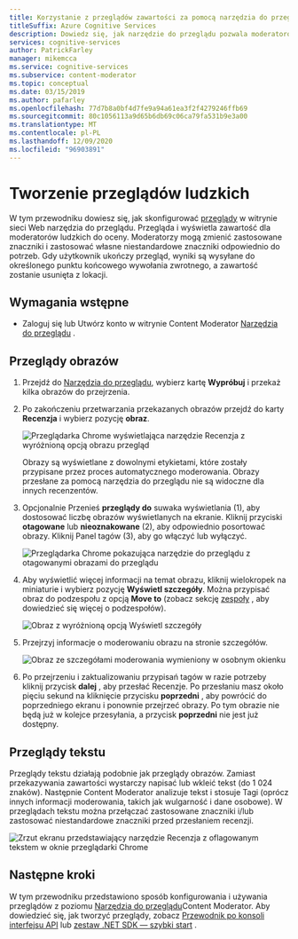 ```yaml
---
title: Korzystanie z przeglądów zawartości za pomocą narzędzia do przeglądu — Content Moderator
titleSuffix: Azure Cognitive Services
description: Dowiedz się, jak narzędzie do przeglądu pozwala moderatorom ludzkim przeglądać obrazy w portalu internetowym.
services: cognitive-services
author: PatrickFarley
manager: mikemcca
ms.service: cognitive-services
ms.subservice: content-moderator
ms.topic: conceptual
ms.date: 03/15/2019
ms.author: pafarley
ms.openlocfilehash: 77d7b8a0bf4d7fe9a94a61ea3f2f4279246ffb69
ms.sourcegitcommit: 80c1056113a9d65b6db69c06ca79fa531b9e3a00
ms.translationtype: MT
ms.contentlocale: pl-PL
ms.lasthandoff: 12/09/2020
ms.locfileid: "96903891"
---
```

# <a name="create-human-reviews"></a>Tworzenie przeglądów ludzkich

W tym przewodniku dowiesz się, jak skonfigurować [przeglądy](../review-api.md#reviews) w witrynie sieci Web narzędzia do przeglądu. Przegląda i wyświetla zawartość dla moderatorów ludzkich do oceny. Moderatorzy mogą zmienić zastosowane znaczniki i zastosować własne niestandardowe znaczniki odpowiednio do potrzeb. Gdy użytkownik ukończy przegląd, wyniki są wysyłane do określonego punktu końcowego wywołania zwrotnego, a zawartość zostanie usunięta z lokacji.

## <a name="prerequisites"></a>Wymagania wstępne

- Zaloguj się lub Utwórz konto w witrynie Content Moderator [Narzędzia do przeglądu](https://contentmoderator.cognitive.microsoft.com/) .

## <a name="image-reviews"></a>Przeglądy obrazów

1. Przejdź do [Narzędzia do przeglądu](https://contentmoderator.cognitive.microsoft.com/), wybierz kartę **Wypróbuj** i przekaż kilka obrazów do przejrzenia.
1. Po zakończeniu przetwarzania przekazanych obrazów przejdź do karty **Recenzja** i wybierz pozycję **obraz**.

    ![Przeglądarka Chrome wyświetlająca narzędzie Recenzja z wyróżnioną opcją obrazu przegląd](images/review-images-1.png)

    Obrazy są wyświetlane z dowolnymi etykietami, które zostały przypisane przez proces automatycznego moderowania. Obrazy przesłane za pomocą narzędzia do przeglądu nie są widoczne dla innych recenzentów.

1. Opcjonalnie Przenieś **przeglądy do** suwaka wyświetlania (1), aby dostosować liczbę obrazów wyświetlanych na ekranie. Kliknij przyciski **otagowane** lub **nieoznakowane** (2), aby odpowiednio posortować obrazy. Kliknij Panel tagów (3), aby go włączyć lub wyłączyć.

    ![Przeglądarka Chrome pokazująca narzędzie do przeglądu z otagowanymi obrazami do przeglądu](images/review-images-2.png)

1. Aby wyświetlić więcej informacji na temat obrazu, kliknij wielokropek na miniaturie i wybierz pozycję **Wyświetl szczegóły**. Można przypisać obraz do podzespołu z opcją **Move to** (zobacz sekcję [zespoły](./configure.md#manage-team-and-subteams) , aby dowiedzieć się więcej o podzespołów).

    ![Obraz z wyróżnioną opcją Wyświetl szczegóły](images/review-images-3.png)

1. Przejrzyj informacje o moderowaniu obrazu na stronie szczegółów.

    ![Obraz ze szczegółami moderowania wymieniony w osobnym okienku](images/review-images-4.png)

1. Po przejrzeniu i zaktualizowaniu przypisań tagów w razie potrzeby kliknij przycisk **dalej** , aby przesłać Recenzje. Po przesłaniu masz około pięciu sekund na kliknięcie przycisku **poprzedni** , aby powrócić do poprzedniego ekranu i ponownie przejrzeć obrazy. Po tym obrazie nie będą już w kolejce przesyłania, a przycisk **poprzedni** nie jest już dostępny.

## <a name="text-reviews"></a>Przeglądy tekstu

Przeglądy tekstu działają podobnie jak przeglądy obrazów. Zamiast przekazywania zawartości wystarczy napisać lub wkleić tekst (do 1 024 znaków). Następnie Content Moderator analizuje tekst i stosuje Tagi (oprócz innych informacji moderowania, takich jak wulgarność i dane osobowe). W przeglądach tekstu można przełączać zastosowane znaczniki i/lub zastosować niestandardowe znaczniki przed przesłaniem recenzji.

![Zrzut ekranu przedstawiający narzędzie Recenzja z oflagowanym tekstem w oknie przeglądarki Chrome](../images/reviewresults_text.png)

## <a name="next-steps"></a>Następne kroki

W tym przewodniku przedstawiono sposób konfigurowania i używania przeglądów z poziomu [Narzędzia do przeglądu](https://contentmoderator.cognitive.microsoft.com)Content Moderator. Aby dowiedzieć się, jak tworzyć przeglądy, zobacz [Przewodnik po konsoli interfejsu API](../try-review-api-review.md) lub [zestaw .NET SDK — szybki start](../client-libraries.md?pivots=programming-language-csharp%253fpivots%253dprogramming-language-csharp) .